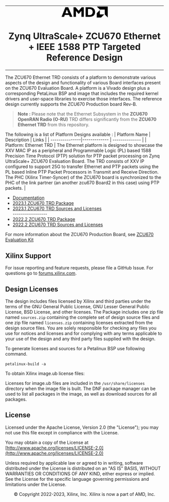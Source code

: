 <table class="sphinxhide">
 <tr>
   <td align="center"><img src="https://raw.githubusercontent.com/Xilinx/Image-Collateral/main/xilinx-logo.png" width="30%"/><h1> Zynq UltraScale+ ZCU670 Ethernet + IEEE 1588 PTP Targeted Reference Design </h1>
   </td>
 </tr>
</table>



The ZCU670 Ethernet TRD consists of a platform to demonstrate various aspects of the design and functionality of various Board interfaces present on the ZCU670 Evaluation Board. A platform is a Vivado design plus a corresponding PetaLinux BSP and image that includes the required kernel drivers and user-space libraries to exercise those interfaces. The reference design currently supports the ZCU670 Production board Rev-B. 

><b>Note : </b>Please note that the Ethernet Subsystem in the <b>ZCU670 OpenRAN Radio (O-RU)</b> TRD differs significantly from the <b>ZCU670 Ethernet TRD</b> from this repository.

The following is a list of Platform Designs available :
| Platform Name  | Description | Links |
| ---------------|------------- | -------------- |
| Platform: Ethernet TRD    | The Ethernet platform is designed to showcase the XXV MAC IP as a peripheral and Programmable Logic (PL) based 1588 Precision Time Protocol (PTP) solution for PTP packet processing on Zynq UltraScale+ ZCU670 Evaluation Board. The TRD consists of XXV IP configured to support 25G to transfer Ethernet and PTP packets using the PL based Inline PTP Packet Processors in Transmit and Receive Direction. The PHC (Xilinx Timer-Syncer) of the ZCU670 board is synchronized to the PHC of the link partner (an another zcu670 Board2 in this case) using PTP packets. |<ul><li><a href="https://xilinx.github.io/ZCU670_Ethernet_TRD">Documentation</a></li><li><a href="https://www.xilinx.com/member/forms/download/design-license-xef.html?filename=zcu670-ethernet-trd-2023.1.zip">2023.1 ZCU670 TRD Package</a></li><li><a href="https://www.xilinx.com/member/forms/download/design-license-xef.html?filename=zcu670-ethernet-trd-2023.1-sources-licences.zip">2023.1 ZCU670 TRD Sources and Licenses</a></li><div>-----------------</div><li><a href="https://www.xilinx.com/member/forms/download/design-license-xef.html?filename=zcu670-ethernet-trd-2022.2.zip">2022.2 ZCU670 TRD Package</a></li><li><a href="https://www.xilinx.com/member/forms/download/design-license-xef.html?filename=zcu670-ethernet-trd-2022.2-sources-licenses.zip">2022.2 ZCU670 TRD Sources and Licenses </a></li></ul>

For more information about the ZCU670 Production Board, see [ZCU670 Evaluation Kit](https://www.xilinx.com/products/boards-and-kits/zcu670.html)

## Xilinx Support

For issue reporting and feature requests, please file a GitHub Issue. For questions go to [forums.xilinx.com](http://forums.xilinx.com/).

## Design Licenses

The design includes files licensed by Xilinx and third parties under the terms
of the GNU General Public License, GNU Lesser General Public License,
BSD License, and other licenses. The Package includes one
zip file named ``sources.zip`` containing the complete set of design source
files and one zip file named ``licenses.zip`` containing licenses extracted from
the design source files. You are solely responsible for checking any files you
use for notices and licenses and for complying with any terms applicable to your
use of the design and any third party files supplied with the design.

To generate licenses and sources for a Petalinux BSP use following command. 

``petalinux-build -a``


To obtain  Xilinx image.ub  license files:

Licenses for image.ub files are included in the ``/usr/share/licenses`` directory when the image file is built.
The DNF package manager can be used to list all packages in the image, as well as download sources for all packages.

## License

Licensed under the Apache License, Version 2.0 (the "License"); you may not use this file except in compliance with the License.

You may obtain a copy of the License at
[http://www.apache.org/licenses/LICENSE-2.0](http://www.apache.org/licenses/LICENSE-2.0)

Unless required by applicable law or agreed to in writing, software distributed under the License is distributed on an "AS IS" BASIS, WITHOUT WARRANTIES OR CONDITIONS OF ANY KIND, either express or implied. See the License for the specific language governing permissions and limitations under the License.

<p align="center">&copy;  Copyright 2022-2023, Xilinx, Inc. Xilinx is now a part of AMD, Inc.</p>
